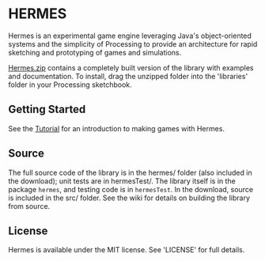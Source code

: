 HERMES
======

Hermes is an experimental game engine leveraging Java's object-oriented systems and the simplicity of Processing to provide an architecture for rapid sketching and prototyping of games and simulations.

[Hermes.zip](http://rdlester.github.com/downloads/hermes.zip) contains a completely built version of the library with examples and documentation. To install, drag the unzipped folder into the 'libraries' folder in your Processing sketchbook.

Getting Started
---------------

See the [Tutorial](https://github.com/rdlester/hermes/wiki/An-Introduction-to-Hermes) for an introduction to making games with Hermes.

Source
------

The full source code of the library is in the hermes/ folder (also included in the download); unit tests are in hermesTest/. The library itself is in the package `hermes`, and testing code is in `hermesTest`. In the download, source is included in the src/ folder. See the wiki for details on building the library from source.

License
-------

Hermes is available under the MIT license. See 'LICENSE' for full details.

